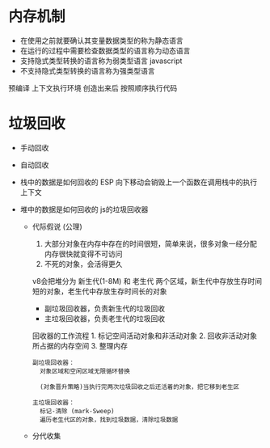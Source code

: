# 内存机制
 - 在使用之前就要确认其变量数据类型的称为静态语言
 - 在运行的过程中需要检查数据类型的语言称为动态语言 
 - 支持隐式类型转换的语言称为弱类型语言 javascript
 - 不支持隐式类型转换的语言称为强类型语言

预编译 上下文执行环境 创造出来后 按照顺序执行代码

# 垃圾回收
  - 手动回收
  - 自动回收                                 
  
  - 栈中的数据是如何回收的
    ESP 向下移动会销毁上一个函数在调用栈中的执行上下文

  - 堆中的数据是如何回收的
    js的垃圾回收器
    
    - 代际假说 (公理)
       1. 大部分对象在内存中存在的时间很短，简单来说，很多对象一经分配内存很快就变得不可访问
       2. 不死的对象，会活得更久
       
        v8会把堆分为  新生代(1-8M) 和 老生代 两个区域，新生代中存放生存时间短的对象，老生代中存放生存时间长的对象

        - 副垃圾回收器，负责新生代的垃圾回收
        - 主垃圾回收器，负责老生代的垃圾回收

        回收器的工作流程
          1. 标记空间活动对象和非活动对象
          2. 回收非活动对象所占据的内存空间
          3. 整理内存     

          副垃圾回收器：
            对象区域和空闲区域无限循环替换

            (对象晋升策略)当执行完两次垃圾回收之后还活着的对象，把它移到老生区  

          主垃圾回收器：
            标记-清除 (mark-Sweep) 
            遍历老生代区的对象，找到垃圾数据，清除垃圾数据  


    - 分代收集 
        
